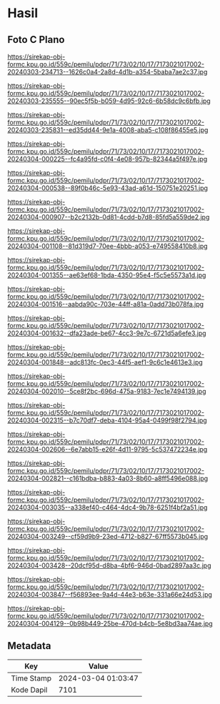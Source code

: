 # Hasil

## Foto C Plano

https://sirekap-obj-formc.kpu.go.id/559c/pemilu/pdpr/71/73/02/10/17/7173021017002-20240303-234713--1626c0a4-2a8d-4d1b-a354-5baba7ae2c37.jpg

https://sirekap-obj-formc.kpu.go.id/559c/pemilu/pdpr/71/73/02/10/17/7173021017002-20240303-235555--90ec5f5b-b059-4d95-92c6-6b58dc9c6bfb.jpg

https://sirekap-obj-formc.kpu.go.id/559c/pemilu/pdpr/71/73/02/10/17/7173021017002-20240303-235831--ed35dd44-9e1a-4008-aba5-c108f86455e5.jpg

https://sirekap-obj-formc.kpu.go.id/559c/pemilu/pdpr/71/73/02/10/17/7173021017002-20240304-000225--fc4a95fd-c0f4-4e08-957b-82344a5f497e.jpg

https://sirekap-obj-formc.kpu.go.id/559c/pemilu/pdpr/71/73/02/10/17/7173021017002-20240304-000538--89f0b46c-5e93-43ad-a61d-150751e20251.jpg

https://sirekap-obj-formc.kpu.go.id/559c/pemilu/pdpr/71/73/02/10/17/7173021017002-20240304-000907--b2c2132b-0d81-4cdd-b7d8-85fd5a559de2.jpg

https://sirekap-obj-formc.kpu.go.id/559c/pemilu/pdpr/71/73/02/10/17/7173021017002-20240304-001108--81d319d7-70ee-4bbb-a053-e749558410b8.jpg

https://sirekap-obj-formc.kpu.go.id/559c/pemilu/pdpr/71/73/02/10/17/7173021017002-20240304-001355--ae63ef68-1bda-4350-95e4-f5c5e5573a1d.jpg

https://sirekap-obj-formc.kpu.go.id/559c/pemilu/pdpr/71/73/02/10/17/7173021017002-20240304-001516--aabda90c-703e-44ff-a81a-0add73b078fa.jpg

https://sirekap-obj-formc.kpu.go.id/559c/pemilu/pdpr/71/73/02/10/17/7173021017002-20240304-001632--dfa23ade-be67-4cc3-9e7c-6721d5a6efe3.jpg

https://sirekap-obj-formc.kpu.go.id/559c/pemilu/pdpr/71/73/02/10/17/7173021017002-20240304-001848--adc813fc-0ec3-44f5-aef1-9c6c1e4613e3.jpg

https://sirekap-obj-formc.kpu.go.id/559c/pemilu/pdpr/71/73/02/10/17/7173021017002-20240304-002010--5ce8f2bc-696d-475a-9183-7ec1e7494139.jpg

https://sirekap-obj-formc.kpu.go.id/559c/pemilu/pdpr/71/73/02/10/17/7173021017002-20240304-002315--b7c70df7-deba-4104-95a4-0499f98f2794.jpg

https://sirekap-obj-formc.kpu.go.id/559c/pemilu/pdpr/71/73/02/10/17/7173021017002-20240304-002606--6e7abb15-e26f-4d11-9795-5c537472234e.jpg

https://sirekap-obj-formc.kpu.go.id/559c/pemilu/pdpr/71/73/02/10/17/7173021017002-20240304-002821--c161bdba-b883-4a03-8b60-a8ff5496e088.jpg

https://sirekap-obj-formc.kpu.go.id/559c/pemilu/pdpr/71/73/02/10/17/7173021017002-20240304-003035--a338ef40-c464-4dc4-9b78-6251f4bf2a51.jpg

https://sirekap-obj-formc.kpu.go.id/559c/pemilu/pdpr/71/73/02/10/17/7173021017002-20240304-003249--cf59d9b9-23ed-4712-b827-67ff5573b045.jpg

https://sirekap-obj-formc.kpu.go.id/559c/pemilu/pdpr/71/73/02/10/17/7173021017002-20240304-003428--20dcf95d-d8ba-4bf6-946d-0bad2897aa3c.jpg

https://sirekap-obj-formc.kpu.go.id/559c/pemilu/pdpr/71/73/02/10/17/7173021017002-20240304-003847--f56893ee-9a4d-44e3-b63e-331a66e24d53.jpg

https://sirekap-obj-formc.kpu.go.id/559c/pemilu/pdpr/71/73/02/10/17/7173021017002-20240304-004129--0b98b449-25be-470d-b4cb-5e8bd3aa74ae.jpg


## Metadata

| Key        | Value               |
| ---------- | ------------------- |
| Time Stamp | 2024-03-04 01:03:47 |
| Kode Dapil | 7101                |



